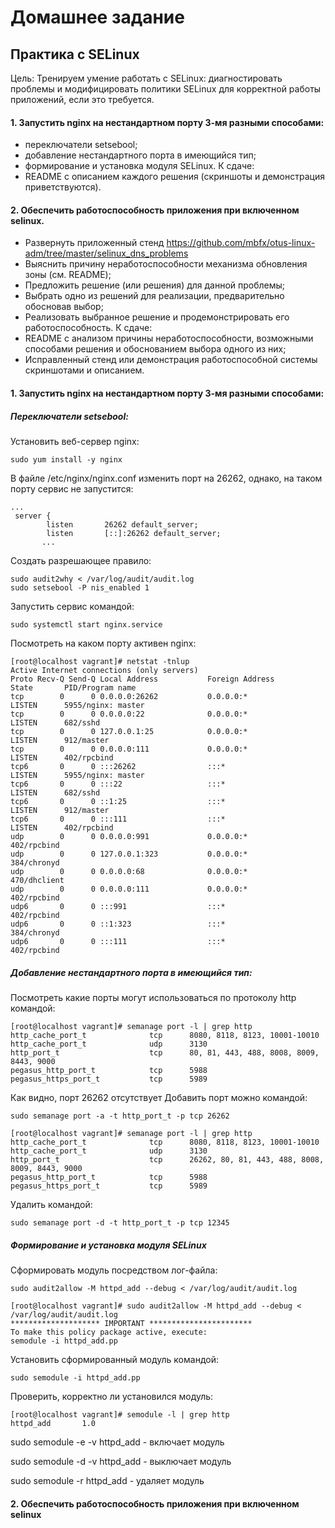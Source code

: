 # Домашнее задание
## Практика с SELinux
Цель: Тренируем умение работать с SELinux: диагностировать проблемы и модифицировать политики SELinux для корректной работы приложений, если это требуется.
#### 1. Запустить nginx на нестандартном порту 3-мя разными способами:
- переключатели setsebool;
- добавление нестандартного порта в имеющийся тип;
- формирование и установка модуля SELinux.
К сдаче:
- README с описанием каждого решения (скриншоты и демонстрация приветствуются).

#### 2. Обеспечить работоспособность приложения при включенном selinux.
- Развернуть приложенный стенд
https://github.com/mbfx/otus-linux-adm/tree/master/selinux_dns_problems
- Выяснить причину неработоспособности механизма обновления зоны (см. README);
- Предложить решение (или решения) для данной проблемы;
- Выбрать одно из решений для реализации, предварительно обосновав выбор;
- Реализовать выбранное решение и продемонстрировать его работоспособность.
К сдаче:
- README с анализом причины неработоспособности, возможными способами решения и обоснованием выбора одного из них;
- Исправленный стенд или демонстрация работоспособной системы скриншотами и описанием.


#### 1. Запустить nginx на нестандартном порту 3-мя разными способами:

##### Переключатели setsebool:

Установить веб-сервер nginx:
```
sudo yum install -y nginx
```
В файле /etc/nginx/nginx.conf изменить порт на 26262, однако, на таком порту сервис не запустится:
```
...
 server {
        listen       26262 default_server;
        listen       [::]:26262 default_server;
       ...
```
Создать разрешающее правило:
```
sudo audit2why < /var/log/audit/audit.log
sudo setsebool -P nis_enabled 1
```
Запустить сервис командой:
```
sudo systemctl start nginx.service
```
Посмотреть на каком порту активен nginx:
```
[root@localhost vagrant]# netstat -tnlup
Active Internet connections (only servers)
Proto Recv-Q Send-Q Local Address           Foreign Address         State       PID/Program name
tcp        0      0 0.0.0.0:26262           0.0.0.0:*               LISTEN      5955/nginx: master
tcp        0      0 0.0.0.0:22              0.0.0.0:*               LISTEN      682/sshd
tcp        0      0 127.0.0.1:25            0.0.0.0:*               LISTEN      912/master
tcp        0      0 0.0.0.0:111             0.0.0.0:*               LISTEN      402/rpcbind
tcp6       0      0 :::26262                :::*                    LISTEN      5955/nginx: master
tcp6       0      0 :::22                   :::*                    LISTEN      682/sshd
tcp6       0      0 ::1:25                  :::*                    LISTEN      912/master
tcp6       0      0 :::111                  :::*                    LISTEN      402/rpcbind
udp        0      0 0.0.0.0:991             0.0.0.0:*                           402/rpcbind
udp        0      0 127.0.0.1:323           0.0.0.0:*                           384/chronyd
udp        0      0 0.0.0.0:68              0.0.0.0:*                           470/dhclient
udp        0      0 0.0.0.0:111             0.0.0.0:*                           402/rpcbind
udp6       0      0 :::991                  :::*                                402/rpcbind
udp6       0      0 ::1:323                 :::*                                384/chronyd
udp6       0      0 :::111                  :::*                                402/rpcbind

```

##### Добавление нестандартного порта в имеющийся тип:
Посмотреть какие порты могут использоваться по протоколу http командой:
```
[root@localhost vagrant]# semanage port -l | grep http
http_cache_port_t              tcp      8080, 8118, 8123, 10001-10010
http_cache_port_t              udp      3130
http_port_t                    tcp      80, 81, 443, 488, 8008, 8009, 8443, 9000
pegasus_http_port_t            tcp      5988
pegasus_https_port_t           tcp      5989

```
Как видно, порт 26262 отсутствует
Добавить порт можно командой:
```
sudo semanage port -a -t http_port_t -p tcp 26262

[root@localhost vagrant]# semanage port -l | grep http
http_cache_port_t              tcp      8080, 8118, 8123, 10001-10010
http_cache_port_t              udp      3130
http_port_t                    tcp      26262, 80, 81, 443, 488, 8008, 8009, 8443, 9000
pegasus_http_port_t            tcp      5988
pegasus_https_port_t           tcp      5989
```
Удалить командой:
```
sudo semanage port -d -t http_port_t -p tcp 12345
```

##### Формирование и установка модуля SELinux

Сформировать модуль посредством лог-файла:
```
sudo audit2allow -M httpd_add --debug < /var/log/audit/audit.log
```
```
[root@localhost vagrant]# sudo audit2allow -M httpd_add --debug < /var/log/audit/audit.log
******************** IMPORTANT ***********************
To make this policy package active, execute:
semodule -i httpd_add.pp
```
Установить сформированный модуль командой:
```
sudo semodule -i httpd_add.pp
```
Проверить, корректно ли установился модуль:
```
[root@localhost vagrant]# semodule -l | grep http
httpd_add       1.0
```

sudo semodule -e -v httpd_add    - включает модуль

sudo semodule -d -v httpd_add    - выключает модуль

sudo semodule -r httpd_add  - удаляет модуль

#### 2. Обеспечить работоспособность приложения при включенном selinux


